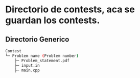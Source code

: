 # Directorio de contests, aca se guardan los contests.

## Directorio Generico
```bash
Contest
└─ Problem name (Problem number)
    ├─ Problem_statement.pdf
    ├─ input.in
    ├─ main.cpp
```
